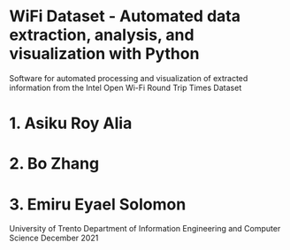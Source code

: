 # WiFi Dataset - Automated data extraction, analysis, and visualization with Python 
Software for automated processing and visualization of extracted information from the Intel Open Wi-Fi Round Trip Times Dataset

# 1. Asiku Roy Alia 
# 2. Bo Zhang 
# 3. Emiru Eyael Solomon 

University of Trento 
Department of Information Engineering and Computer Science 
December 2021
